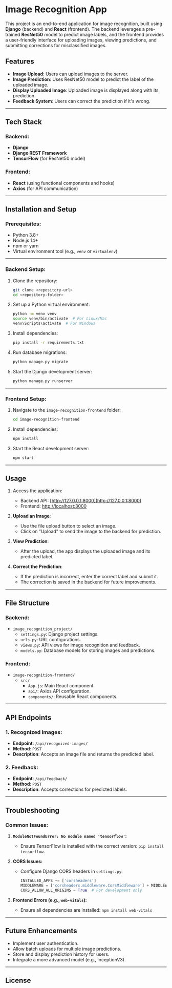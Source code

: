 # Image Recognition App

This project is an end-to-end application for image recognition, built using **Django** (backend) and **React** (frontend). The backend leverages a pre-trained **ResNet50** model to predict image labels, and the frontend provides a user-friendly interface for uploading images, viewing predictions, and submitting corrections for misclassified images.

## Features

- **Image Upload**: Users can upload images to the server.
- **Image Prediction**: Uses ResNet50 model to predict the label of the uploaded image.
- **Display Uploaded Image**: Uploaded image is displayed along with its prediction.
- **Feedback System**: Users can correct the prediction if it's wrong.

---

## Tech Stack

### Backend:
- **Django**
- **Django REST Framework**
- **TensorFlow** (for ResNet50 model)

### Frontend:
- **React** (using functional components and hooks)
- **Axios** (for API communication)

---

## Installation and Setup

### Prerequisites:
- Python 3.8+
- Node.js 14+
- npm or yarn
- Virtual environment tool (e.g., `venv` or `virtualenv`)

---

### Backend Setup:

1. Clone the repository:
    ```bash
    git clone <repository-url>
    cd <repository-folder>
    ```

2. Set up a Python virtual environment:
    ```bash
    python -m venv venv
    source venv/bin/activate  # For Linux/Mac
    venv\Scripts\activate  # For Windows
    ```

3. Install dependencies:
    ```bash
    pip install -r requirements.txt
    ```

4. Run database migrations:
    ```bash
    python manage.py migrate
    ```

5. Start the Django development server:
    ```bash
    python manage.py runserver
    ```

---

### Frontend Setup:

1. Navigate to the `image-recognition-frontend` folder:
    ```bash
    cd image-recognition-frontend
    ```

2. Install dependencies:
    ```bash
    npm install
    ```

3. Start the React development server:
    ```bash
    npm start
    ```

---

## Usage

1. Access the application:
   - Backend API: [http://127.0.0.1:8000](http://127.0.0.1:8000)
   - Frontend: [http://localhost:3000](http://localhost:3000)

2. **Upload an Image**:
   - Use the file upload button to select an image.
   - Click on "Upload" to send the image to the backend for prediction.

3. **View Prediction**:
   - After the upload, the app displays the uploaded image and its predicted label.

4. **Correct the Prediction**:
   - If the prediction is incorrect, enter the correct label and submit it.
   - The correction is saved in the backend for future improvements.

---

## File Structure

### Backend:
- `image_recognition_project/`
  - `settings.py`: Django project settings.
  - `urls.py`: URL configurations.
  - `views.py`: API views for image recognition and feedback.
  - `models.py`: Database models for storing images and predictions.

### Frontend:
- `image-recognition-frontend/`
  - `src/`
    - `App.js`: Main React component.
    - `api/`: Axios API configuration.
    - `components/`: Reusable React components.

---

## API Endpoints

### 1. Recognized Images:
- **Endpoint**: `/api/recognized-images/`
- **Method**: `POST`
- **Description**: Accepts an image file and returns the predicted label.

### 2. Feedback:
- **Endpoint**: `/api/feedback/`
- **Method**: `POST`
- **Description**: Accepts corrections for predicted labels.

---

## Troubleshooting

### Common Issues:

1. **`ModuleNotFoundError: No module named 'tensorflow'`:**
   - Ensure TensorFlow is installed with the correct version: `pip install tensorflow`.

2. **CORS Issues:**
   - Configure Django CORS headers in `settings.py`:
     ```python
     INSTALLED_APPS += ['corsheaders']
     MIDDLEWARE = ['corsheaders.middleware.CorsMiddleware'] + MIDDLEWARE
     CORS_ALLOW_ALL_ORIGINS = True  # For development only
     ```

3. **Frontend Errors (e.g., `web-vitals`):**
   - Ensure all dependencies are installed: `npm install web-vitals`

---

## Future Enhancements

- Implement user authentication.
- Allow batch uploads for multiple image predictions.
- Store and display prediction history for users.
- Integrate a more advanced model (e.g., InceptionV3).

---

## License

 
